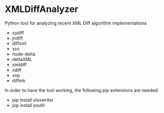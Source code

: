 # XMLDiffAnalyzer
Python tool for analyzing recent XML Diff algorithm implementations
* xydiff
* jndiff
* diffxml
* xcc
* node-delta
* deltaXML
* xmldiff
* xdiff
* xop
* diffmk

In order to have the tool working, the following pip extensions are needed:
* pip install xlsxwriter 
* pip install psutil
